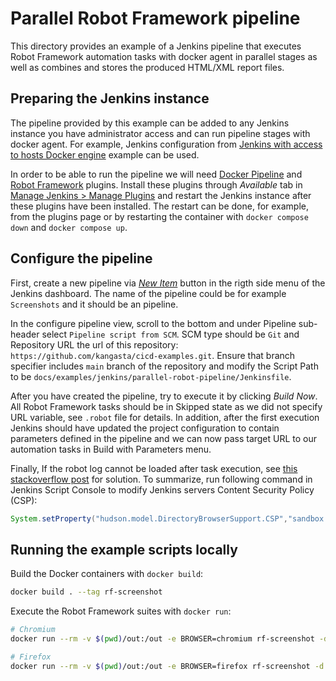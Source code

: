 # Parallel Robot Framework pipeline

This directory provides an example of a Jenkins pipeline that executes Robot Framework automation tasks with docker agent in parallel stages as well as combines and stores the produced HTML/XML report files.

## Preparing the Jenkins instance

The pipeline provided by this example can be added to any Jenkins instance you have administrator access and can run pipeline stages with docker agent. For example, Jenkins configuration from [Jenkins with access to hosts Docker engine](../jenkins-host-docker/) example can be used.

In order to be able to run the pipeline we will need [Docker Pipeline](https://plugins.jenkins.io/docker-workflow/) and [Robot Framework](https://plugins.jenkins.io/robot/) plugins. Install these plugins through _Available_ tab in [Manage Jenkins > Manage Plugins](http://localhost:8080/pluginManager/available) and restart the Jenkins instance after these plugins have been installed. The restart can be done, for example, from the plugins page or by restarting the container with `docker compose down` and `docker compose up`.

## Configure the pipeline

First, create a new pipeline via _[New Item](http://localhost:8080/view/all/newJob)_ button in the rigth side menu of the Jenkins dashboard. The name of the pipeline could be for example `Screenshots` and it should be an pipeline.

In the configure pipeline view, scroll to the bottom and under Pipeline sub-header select `Pipeline script from SCM`. SCM type should be `Git` and Repository URL the url of this repository: `https://github.com/kangasta/cicd-examples.git`. Ensure that branch specifier includes `main` branch of the repository and modify the Script Path to be `docs/examples/jenkins/parallel-robot-pipeline/Jenkinsfile`.

After you have created the pipeline, try to execute it by clicking _Build Now_. All Robot Framework tasks should be in Skipped state as we did not specify URL variable, see `.robot` file for details. In addition, after the first execution Jenkins should have updated the project configuration to contain parameters defined in the pipeline and we can now pass target URL to our automation tasks in Build with Parameters menu.

Finally, If the robot log cannot be loaded after task execution, see [this stackoverflow post](https://stackoverflow.com/questions/36607394/error-opening-robot-framework-log-failed) for solution. To summarize, run following command in Jenkins Script Console to modify Jenkins servers Content Security Policy (CSP):

```groovy
System.setProperty("hudson.model.DirectoryBrowserSupport.CSP","sandbox allow-scripts; default-src 'none'; img-src 'self' data: ; style-src 'self' 'unsafe-inline' data: ; script-src 'self' 'unsafe-inline' 'unsafe-eval' ;")
```

## Running the example scripts locally

Build the Docker containers with `docker build`:

```sh
docker build . --tag rf-screenshot
```

Execute the Robot Framework suites with `docker run`:

```sh
# Chromium
docker run --rm -v $(pwd)/out:/out -e BROWSER=chromium rf-screenshot -d /out -v URL:https://kangasta.github.io/cicd-examples/

# Firefox
docker run --rm -v $(pwd)/out:/out -e BROWSER=firefox rf-screenshot -d /out -v URL:https://kangasta.github.io/cicd-examples/
```
